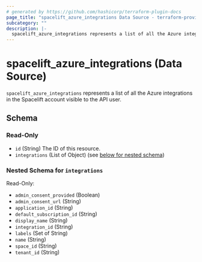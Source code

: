 ```yaml
---
# generated by https://github.com/hashicorp/terraform-plugin-docs
page_title: "spacelift_azure_integrations Data Source - terraform-provider-spacelift"
subcategory: ""
description: |-
  spacelift_azure_integrations represents a list of all the Azure integrations in the Spacelift account visible to the API user.
---
```


# spacelift_azure_integrations (Data Source)

`spacelift_azure_integrations` represents a list of all the Azure integrations in the Spacelift account visible to the API user.



<!-- schema generated by tfplugindocs -->
## Schema

### Read-Only

- `id` (String) The ID of this resource.
- `integrations` (List of Object) (see [below for nested schema](#nestedatt--integrations))

<a id="nestedatt--integrations"></a>
### Nested Schema for `integrations`

Read-Only:

- `admin_consent_provided` (Boolean)
- `admin_consent_url` (String)
- `application_id` (String)
- `default_subscription_id` (String)
- `display_name` (String)
- `integration_id` (String)
- `labels` (Set of String)
- `name` (String)
- `space_id` (String)
- `tenant_id` (String)

